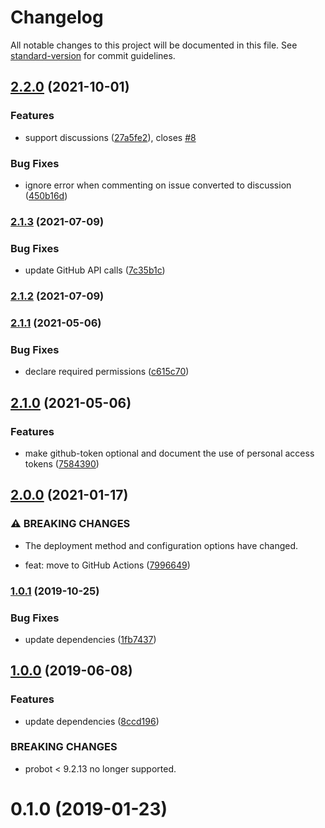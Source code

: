 # Changelog

All notable changes to this project will be documented in this file. See [standard-version](https://github.com/conventional-changelog/standard-version) for commit guidelines.

## [2.2.0](https://github.com/dessant/label-actions/compare/v2.1.3...v2.2.0) (2021-10-01)


### Features

* support discussions ([27a5fe2](https://github.com/dessant/label-actions/commit/27a5fe2b54efbbfff4554b2bb0542b6bfc624d9d)), closes [#8](https://github.com/dessant/label-actions/issues/8)


### Bug Fixes

* ignore error when commenting on issue converted to discussion ([450b16d](https://github.com/dessant/label-actions/commit/450b16d594b116f36a599e4d7008971fd64d3508))

### [2.1.3](https://github.com/dessant/label-actions/compare/v2.1.2...v2.1.3) (2021-07-09)


### Bug Fixes

* update GitHub API calls ([7c35b1c](https://github.com/dessant/label-actions/commit/7c35b1c7bb028247559711d4836f97bf27e730b1))

### [2.1.2](https://github.com/dessant/label-actions/compare/v2.1.1...v2.1.2) (2021-07-09)

### [2.1.1](https://github.com/dessant/label-actions/compare/v2.1.0...v2.1.1) (2021-05-06)


### Bug Fixes

* declare required permissions ([c615c70](https://github.com/dessant/label-actions/commit/c615c7022ee139fe7bc3035414d35409216f9602))

## [2.1.0](https://github.com/dessant/label-actions/compare/v2.0.0...v2.1.0) (2021-05-06)


### Features

* make github-token optional and document the use of personal access tokens ([7584390](https://github.com/dessant/label-actions/commit/7584390ccbb411f10a65d10255b6e745615ae6bf))

## [2.0.0](https://github.com/dessant/label-actions/compare/v1.0.1...v2.0.0) (2021-01-17)


### ⚠ BREAKING CHANGES

* The deployment method and configuration options have changed.

*  feat: move to GitHub Actions ([7996649](https://github.com/dessant/label-actions/commit/7996649692b3ebbf853a8e59afe70514c7e10e66))

### [1.0.1](https://github.com/dessant/label-actions/compare/v1.0.0...v1.0.1) (2019-10-25)


### Bug Fixes

* update dependencies ([1fb7437](https://github.com/dessant/label-actions/commit/1fb74371ed103fa1342bc18ec5e4098ab3a5509c))

## [1.0.0](https://github.com/dessant/label-actions/compare/v0.1.0...v1.0.0) (2019-06-08)


### Features

* update dependencies ([8ccd196](https://github.com/dessant/label-actions/commit/8ccd196))


### BREAKING CHANGES

* probot < 9.2.13 no longer supported.



<a name="0.1.0"></a>
# 0.1.0 (2019-01-23)
